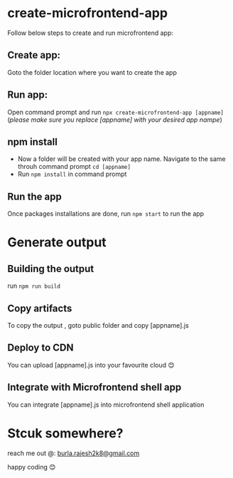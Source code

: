 # create-microfrontend-app
Follow below steps to create and run microfrontend app:
## Create app:
Goto the folder location where you want to create the app
## Run app:
Open command prompt and run `npx create-microfrontend-app [appname]`
 (_please make sure you replace [appname] with your desired app nampe_)
## npm install
- Now a folder will be created with your app name. Navigate to the same throuh command prompt `cd [appname]`
- Run `npm install` in command prompt
## Run the app
Once packages installations are done, run `npm start` to run the app
# Generate output
## Building the output
run `npm run build`
## Copy artifacts
To copy the output , goto public folder and copy [appname].js
## Deploy to CDN
You can upload [appname].js into your favourite cloud :blush:
## Integrate with Microfrontend shell app
You can integrate  [appname].js into microfrontend shell application
# Stcuk somewhere?

reach me out @: burla.rajesh2k8@gmail.com

happy coding :blush:
